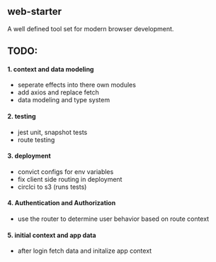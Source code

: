 ## web-starter
A well defined tool set for modern browser development.

## TODO:
#### 1. context and data modeling
- seperate effects into there own modules
- add axios and replace fetch
- data modeling and type system
#### 2. testing
- jest unit, snapshot tests
- route testing
#### 3. deployment
- convict configs for env variables
- fix client side routing in deployment
- circlci to s3 (runs tests)

#### 4. Authentication and Authorization
- use the router to determine user behavior based on route context
#### 5. initial context and app data
- after login fetch data and initalize app context
